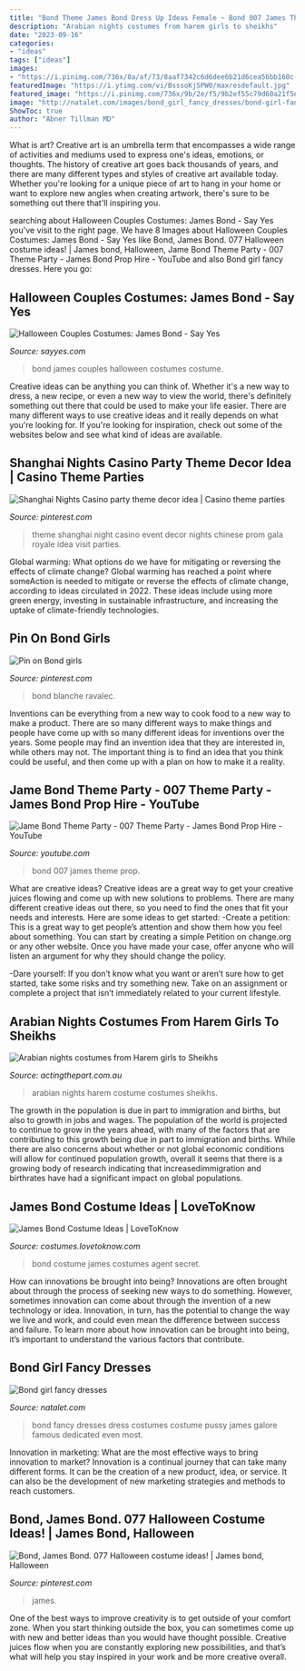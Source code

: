 ```yaml
---
title: "Bond Theme James Bond Dress Up Ideas Female ~ Bond 007 James Theme Prop"
description: "Arabian nights costumes from harem girls to sheikhs"
date: "2023-09-16"
categories:
- "ideas"
tags: ["ideas"]
images:
- "https://i.pinimg.com/736x/8a/af/73/8aaf7342c6d6dee6b21d6cea56bb160c--james-bond-james-darcy.jpg"
featuredImage: "https://i.ytimg.com/vi/BsssoKjSPW0/maxresdefault.jpg"
featured_image: "https://i.pinimg.com/736x/9b/2e/f5/9b2ef55c79d60a21f5e54ad9ced0beae--bond-girls.jpg"
image: "http://natalet.com/images/bond_girl_fancy_dresses/bond-girl-fancy-dresses-91-7.jpg"
ShowToc: true
author: "Abner Tillman MD"
---
```



What is art?
Creative art is an umbrella term that encompasses a wide range of activities and mediums used to express one's ideas, emotions, or thoughts. The history of creative art goes back thousands of years, and there are many different types and styles of creative art available today. Whether you're looking for a unique piece of art to hang in your home or want to explore new angles when creating artwork, there's sure to be something out there that'll inspiring you.

	

		
searching about Halloween Couples Costumes: James Bond - Say Yes you've visit to the right page. We have 8 Images about Halloween Couples Costumes: James Bond - Say Yes like Bond, James Bond. 077 Halloween costume ideas! | James bond, Halloween, Jame Bond Theme Party - 007 Theme Party - James Bond Prop Hire - YouTube and also Bond girl fancy dresses. Here you go:
		
    
## Halloween Couples Costumes: James Bond - Say Yes

<img loading=lazy src="http://sayyes.com/wp-content/uploads/2014/10/james-bond-halloween-costume.png" onerror="this.onerror=null;this.src='https://tse1.mm.bing.net/th?id=OIP.ThRt2RGIddHHbYnAU-JvYgHaLH&amp;pid=15.1';" alt="Halloween Couples Costumes: James Bond - Say Yes">

_Source: sayyes.com_

>bond james couples halloween costumes costume. 

	

Creative ideas can be anything you can think of. Whether it's a new way to dress, a new recipe, or even a new way to view the world, there's definitely something out there that could be used to make your life easier. There are many different ways to use creative ideas and it really depends on what you're looking for. If you're looking for inspiration, check out some of the websites below and see what kind of ideas are available.

    
## Shanghai Nights Casino Party Theme Decor Idea | Casino Theme Parties

<img loading=lazy src="https://i.pinimg.com/originals/28/0d/1d/280d1d99f45a7bff4afc0288829f5092.jpg" onerror="this.onerror=null;this.src='https://tse1.mm.bing.net/th?id=OIP.2WoXLdBhHVHGVNzMsSV3oQHaE8&amp;pid=15.1';" alt="Shanghai Nights Casino party theme decor idea | Casino theme parties">

_Source: pinterest.com_

>theme shanghai night casino event decor nights chinese prom gala royale idea visit parties. 

	

Global warming: What options do we have for mitigating or reversing the effects of climate change?
Global warming has reached a point where someAction is needed to mitigate or reverse the effects of climate change, according to ideas circulated in 2022. These ideas include using more green energy, investing in sustainable infrastructure, and increasing the uptake of climate-friendly technologies.

    
## Pin On Bond Girls

<img loading=lazy src="https://i.pinimg.com/736x/9b/2e/f5/9b2ef55c79d60a21f5e54ad9ced0beae--bond-girls.jpg" onerror="this.onerror=null;this.src='https://tse3.mm.bing.net/th?id=OIP.S5fQ8Rg9ZhbzfH9opJpvdgHaJy&amp;pid=15.1';" alt="Pin on Bond girls">

_Source: pinterest.com_

>bond blanche ravalec. 

	

Inventions can be everything from a new way to cook food to a new way to make a product. There are so many different ways to make things and people have come up with so many different ideas for inventions over the years. Some people may find an invention idea that they are interested in, while others may not. The important thing is to find an idea that you think could be useful, and then come up with a plan on how to make it a reality.

    
## Jame Bond Theme Party - 007 Theme Party - James Bond Prop Hire - YouTube

<img loading=lazy src="https://i.ytimg.com/vi/BsssoKjSPW0/maxresdefault.jpg" onerror="this.onerror=null;this.src='https://tse1.mm.bing.net/th?id=OIP.YdeWUFi0Kynv_DDY2u7jgAHaEK&amp;pid=15.1';" alt="Jame Bond Theme Party - 007 Theme Party - James Bond Prop Hire - YouTube">

_Source: youtube.com_

>bond 007 james theme prop. 

	

What are creative ideas?
Creative ideas are a great way to get your creative juices flowing and come up with new solutions to problems. There are many different creative ideas out there, so you need to find the ones that fit your needs and interests. Here are some ideas to get started: 
-Create a petition: This is a great way to get people’s attention and show them how you feel about something. You can start by creating a simple Petition on change.org or any other website. Once you have made your case, offer anyone who will listen an argument for why they should change the policy. 

-Dare yourself: If you don’t know what you want or aren’t sure how to get started, take some risks and try something new. Take on an assignment or complete a project that isn’t immediately related to your current lifestyle.

    
## Arabian Nights Costumes From Harem Girls To Sheikhs

<img loading=lazy src="http://www.actingthepart.com.au/wp-content/uploads/2017/02/P2080028.jpg" onerror="this.onerror=null;this.src='https://tse3.mm.bing.net/th?id=OIP.XRWKcxdbuss73YiPiAIHcAHaJ4&amp;pid=15.1';" alt="Arabian nights costumes from Harem girls to Sheikhs">

_Source: actingthepart.com.au_

>arabian nights harem costume costumes sheikhs. 

	

The growth in the population is due in part to immigration and births, but also to growth in jobs and wages.
The population of the world is projected to continue to grow in the years ahead, with many of the factors that are contributing to this growth being due in part to immigration and births. While there are also concerns about whether or not global economic conditions will allow for continued population growth, overall it seems that there is a growing body of research indicating that increasedimmigration and birthrates have had a significant impact on global populations.

    
## James Bond Costume Ideas | LoveToKnow

<img loading=lazy src="http://cf.ltkcdn.net/costumes/images/std/146042-284x425-bond_costumes1.jpg" onerror="this.onerror=null;this.src='https://tse2.mm.bing.net/th?id=OIP.vcmFrGUx_Bt-hIh56dRz6AAAAA&amp;pid=15.1';" alt="James Bond Costume Ideas | LoveToKnow">

_Source: costumes.lovetoknow.com_

>bond costume james costumes agent secret. 

	

How can innovations be brought into being?
Innovations are often brought about through the process of seeking new ways to do something. However, sometimes innovation can come about through the invention of a new technology or idea. Innovation, in turn, has the potential to change the way we live and work, and could even mean the difference between success and failure. To learn more about how innovation can be brought into being, it’s important to understand the various factors that contribute.

    
## Bond Girl Fancy Dresses

<img loading=lazy src="http://natalet.com/images/bond_girl_fancy_dresses/bond-girl-fancy-dresses-91-7.jpg" onerror="this.onerror=null;this.src='https://tse1.mm.bing.net/th?id=OIP.F0xFykt41oqXSq53gGj_nQAAAA&amp;pid=15.1';" alt="Bond girl fancy dresses">

_Source: natalet.com_

>bond fancy dresses dress costumes costume pussy james galore famous dedicated even most. 

	

Innovation in marketing: What are the most effective ways to bring innovation to market?
Innovation is a continual journey that can take many different forms. It can be the creation of a new product, idea, or service. It can also be the development of new marketing strategies and methods to reach customers.

    
## Bond, James Bond. 077 Halloween Costume Ideas! | James Bond, Halloween

<img loading=lazy src="https://i.pinimg.com/736x/8a/af/73/8aaf7342c6d6dee6b21d6cea56bb160c--james-bond-james-darcy.jpg" onerror="this.onerror=null;this.src='https://tse1.mm.bing.net/th?id=OIP.2hYFal2rq3oAMZWzg4XpTQHaLy&amp;pid=15.1';" alt="Bond, James Bond. 077 Halloween costume ideas! | James bond, Halloween">

_Source: pinterest.com_

>james. 

	

One of the best ways to improve creativity is to get outside of your comfort zone. When you start thinking outside the box, you can sometimes come up with new and better ideas than you would have thought possible. Creative juices flow when you are constantly exploring new possibilities, and that’s what will help you stay inspired in your work and be more creative overall.

